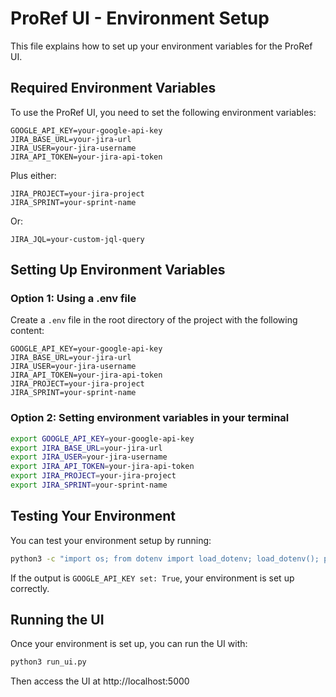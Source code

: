 # ProRef UI - Environment Setup

This file explains how to set up your environment variables for the ProRef UI.

## Required Environment Variables

To use the ProRef UI, you need to set the following environment variables:

```
GOOGLE_API_KEY=your-google-api-key
JIRA_BASE_URL=your-jira-url
JIRA_USER=your-jira-username
JIRA_API_TOKEN=your-jira-api-token
```

Plus either:
```
JIRA_PROJECT=your-jira-project
JIRA_SPRINT=your-sprint-name
```

Or:
```
JIRA_JQL=your-custom-jql-query
```

## Setting Up Environment Variables

### Option 1: Using a .env file

Create a `.env` file in the root directory of the project with the following content:

```
GOOGLE_API_KEY=your-google-api-key
JIRA_BASE_URL=your-jira-url
JIRA_USER=your-jira-username
JIRA_API_TOKEN=your-jira-api-token
JIRA_PROJECT=your-jira-project
JIRA_SPRINT=your-sprint-name
```

### Option 2: Setting environment variables in your terminal

```bash
export GOOGLE_API_KEY=your-google-api-key
export JIRA_BASE_URL=your-jira-url
export JIRA_USER=your-jira-username
export JIRA_API_TOKEN=your-jira-api-token
export JIRA_PROJECT=your-jira-project
export JIRA_SPRINT=your-sprint-name
```

## Testing Your Environment

You can test your environment setup by running:

```bash
python3 -c "import os; from dotenv import load_dotenv; load_dotenv(); print(f'GOOGLE_API_KEY set: {bool(os.getenv(\"GOOGLE_API_KEY\"))}')"
```

If the output is `GOOGLE_API_KEY set: True`, your environment is set up correctly.

## Running the UI

Once your environment is set up, you can run the UI with:

```bash
python3 run_ui.py
```

Then access the UI at http://localhost:5000
